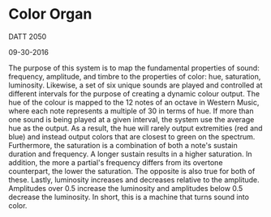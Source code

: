 # Color Organ
DATT 2050

09-30-2016

The purpose of this system is to map the fundamental properties of sound: frequency, amplitude, and timbre to the properties of color: hue, saturation, luminosity. Likewise, a set of six unique sounds are played and controlled at different intervals for the purpose of creating a dynamic colour output. The hue of the colour is mapped to the 12 notes of an octave in Western Music, where each note represents a multiple of 30 in terms of hue. If more than one sound is being played at a given interval, the system use the average hue as the output. As a result, the hue will rarely output extremities (red and blue) and instead output colors that are closest to green on the spectrum. Furthermore, the saturation is a combination of both a note's sustain duration and frequency. A longer sustain results in a higher saturation. In addition, the more a partial's frequency differs from its overtone counterpart, the lower the saturation. The opposite is also true for both of these. Lastly, luminosity increases and decreases relative to the amplitude. Amplitudes over 0.5 increase the luminosity and amplitudes below 0.5 decrease the luminosity. In short, this is a machine that turns sound into color.